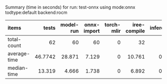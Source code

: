 Summary (time in seconds) for run: test-onnx using mode:onnx todtype:default backend:rocm

| items        |   tests |   model-run |   onnx-import |   torch-mlir |   iree-compile |   inference |
|:-------------|--------:|------------:|--------------:|-------------:|---------------:|------------:|
| total-count  | 62      |      60     |        60     |            0 |         32     |       0     |
| average-time | 46.7742 |      28.871 |         7.129 |            0 |         10.761 |       0.013 |
| median-time  | 13.319  |       4.666 |         1.738 |            0 |          6.892 |       0.024 |
